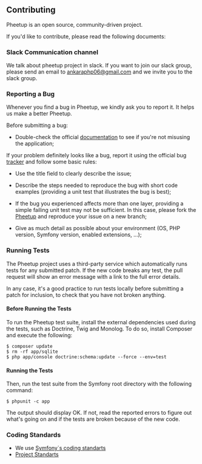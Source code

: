 Contributing
------------

Pheetup is an open source, community-driven project.

If you'd like to contribute, please read the following documents:

### Slack Communication channel

We talk  about pheetup project in slack. If you want to join our slack group, please send an email to ankaraphp06@gmail.com  and we invite you to the slack group.

### Reporting a Bug

Whenever you find a bug in Pheetup, we kindly ask you to report it. It helps
us make a better Pheetup.


Before submitting a bug:

* Double-check the official [documentation](README.md) to see if you're not misusing the
  application;


If your problem definitely looks like a bug, report it using the official bug
[tracker](https://github.com/ankaraphp/pheetup/issues) and follow some basic rules:

* Use the title field to clearly describe the issue;

* Describe the steps needed to reproduce the bug with short code examples
  (providing a unit test that illustrates the bug is best);

* If the bug you experienced affects more than one layer, providing a simple
  failing unit test may not be sufficient. In this case, please fork the
  [Pheetup](https://github.com/ankaraphp/pheetup/) and reproduce your issue on a new branch;

* Give as much detail as possible about your environment (OS, PHP version,
  Symfony version, enabled extensions, ...);



### Running Tests

The Pheetup project uses a third-party service which automatically runs tests for any submitted patch.
If the new code breaks any test, the pull request will show an error message with a link to the full error details.

In any case, it's a good practice to run tests locally before submitting a patch for inclusion, to check that you have not broken anything.


#### Before Running the Tests

To run the Pheetup test suite, install the external dependencies used during the tests, such as Doctrine, Twig and Monolog.
To do so, install Composer and execute the following:

	$ composer update
	$ rm -rf app/sqlite
	$ php app/console doctrine:schema:update --force --env=test


#### Running the Tests

Then, run the test suite from the Symfony root directory with the following command:

	$ phpunit -c app

The output should display OK. If not, read the reported errors to figure out what's going on and if the tests are broken because of the new code.


### Coding Standards

- We use [Symfony`s coding standarts](https://symfony.com/doc/current/contributing/code/standards.html)
- [Project Standarts](https://github.com/AnkaraPHP/pheetup/blob/master/STANDARD.md)
